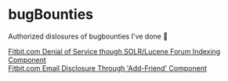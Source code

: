 # bugBounties
Authorized dislosures of bugbounties I've done :poop:

<a href="https://github.com/eagleEggs/bugBounties/blob/master/DOS_Fitbit_01.md">Fitbit.com Denial of Service though SOLR/Lucene Forum Indexing Component</a><br>
<a href="https://github.com/eagleEggs/bugBounties/blob/master/emailDisclosure_Fitbit_02.md">Fitbit.com Email Disclosure Through 'Add-Friend' Component</a>
